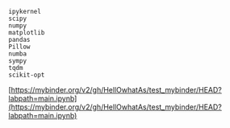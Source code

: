 ```
ipykernel
scipy
numpy
matplotlib
pandas
Pillow
numba
sympy
tqdm
scikit-opt
```
[https://mybinder.org/v2/gh/HellOwhatAs/test_mybinder/HEAD?labpath=main.ipynb](https://mybinder.org/v2/gh/HellOwhatAs/test_mybinder/HEAD?labpath=main.ipynb)
